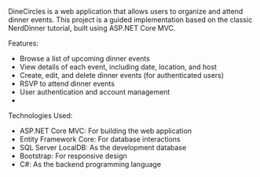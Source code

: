 DineCircles is a web application that allows users to organize and attend dinner events. This project is a guided implementation based on the classic NerdDinner tutorial, built using ASP.NET Core MVC.

Features: 
- Browse a list of upcoming dinner events
- View details of each event, including date, location, and host
- Create, edit, and delete dinner events (for authenticated users)
- RSVP to attend dinner events
- User authentication and account management
- 
Technologies Used:
- ASP.NET Core MVC: For building the web application
- Entity Framework Core: For database interactions
- SQL Server LocalDB: As the development database
- Bootstrap: For responsive design
- C#: As the backend programming language
